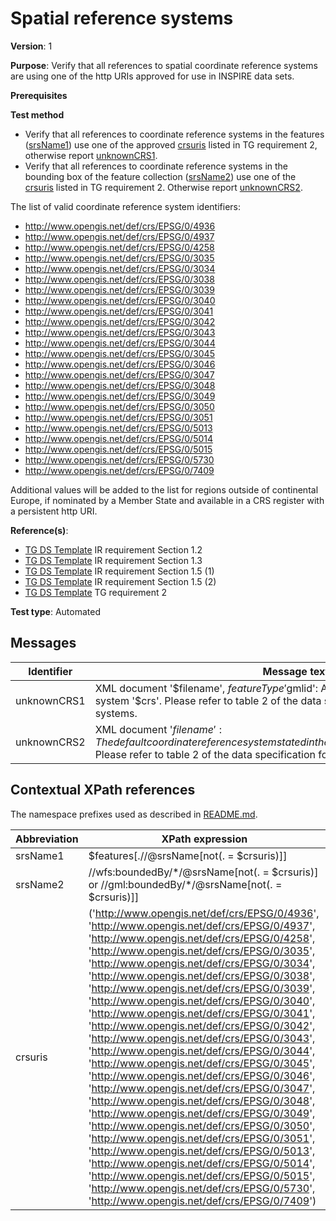 # Spatial reference systems

**Version**: 1

**Purpose**: Verify that all references to spatial coordinate reference systems are using one of the http URIs approved for use in INSPIRE data sets.

**Prerequisites**

**Test method**

* Verify that all references to coordinate reference systems in the features ([srsName1](#srsName1)) use one of the approved [crsuris](#crsuris) listed in TG requirement 2, otherwise report [unknownCRS1](#unknownCRS1). 
* Verify that all references to coordinate reference systems in the bounding box of the feature collection ([srsName2](#srsName2)) use one of the [crsuris](#crsuris) listed in TG requirement 2. Otherwise report [unknownCRS2](#unknownCRS2).

The list of valid coordinate reference system identifiers: 
* http://www.opengis.net/def/crs/EPSG/0/4936
* http://www.opengis.net/def/crs/EPSG/0/4937
* http://www.opengis.net/def/crs/EPSG/0/4258
* http://www.opengis.net/def/crs/EPSG/0/3035
* http://www.opengis.net/def/crs/EPSG/0/3034
* http://www.opengis.net/def/crs/EPSG/0/3038
* http://www.opengis.net/def/crs/EPSG/0/3039
* http://www.opengis.net/def/crs/EPSG/0/3040
* http://www.opengis.net/def/crs/EPSG/0/3041
* http://www.opengis.net/def/crs/EPSG/0/3042
* http://www.opengis.net/def/crs/EPSG/0/3043
* http://www.opengis.net/def/crs/EPSG/0/3044
* http://www.opengis.net/def/crs/EPSG/0/3045
* http://www.opengis.net/def/crs/EPSG/0/3046
* http://www.opengis.net/def/crs/EPSG/0/3047
* http://www.opengis.net/def/crs/EPSG/0/3048
* http://www.opengis.net/def/crs/EPSG/0/3049
* http://www.opengis.net/def/crs/EPSG/0/3050
* http://www.opengis.net/def/crs/EPSG/0/3051
* http://www.opengis.net/def/crs/EPSG/0/5013
* http://www.opengis.net/def/crs/EPSG/0/5014
* http://www.opengis.net/def/crs/EPSG/0/5015
* http://www.opengis.net/def/crs/EPSG/0/5730
* http://www.opengis.net/def/crs/EPSG/0/7409

Additional values will be added to the list for regions outside of continental Europe, if nominated by a Member State and available in a CRS register with a persistent http URI.

**Reference(s)**: 

* [TG DS Template](http://inspire.ec.europa.eu/id/ats/data/3.0rc3/reference-systems/README#ref_TG_DS_tmpl) IR requirement Section 1.2
* [TG DS Template](http://inspire.ec.europa.eu/id/ats/data/3.0rc3/reference-systems/README#ref_TG_DS_tmpl) IR requirement Section 1.3
* [TG DS Template](http://inspire.ec.europa.eu/id/ats/data/3.0rc3/reference-systems/README#ref_TG_DS_tmpl) IR requirement Section 1.5 (1)
* [TG DS Template](http://inspire.ec.europa.eu/id/ats/data/3.0rc3/reference-systems/README#ref_TG_DS_tmpl) IR requirement Section 1.5 (2)
* [TG DS Template](http://inspire.ec.europa.eu/id/ats/data/3.0rc3/reference-systems/README#ref_TG_DS_tmpl) TG requirement 2

**Test type**: Automated

## Messages

Identifier  |  Message text (parameters start with '$')
---------------------------------------------------------- | -------------------------------------------------------------------------
unknownCRS1 <a name="unknownCRS1"/>  |  XML document '$filename', $featureType '$gmlid': A spatial geometry uses an unexpected coordinate reference system '$crs'. Please refer to table 2 of the data specification for the list of expected coordinate reference systems.
unknownCRS2 <a name="unknownCRS2"/>  |  XML document '$filename': The default coordinate reference system stated in the bounding box of the feature collection has an unexpected value '$crs'. Please refer to table 2 of the data specification for the list of expected coordinate reference systems.

## Contextual XPath references

The namespace prefixes used as described in [README.md](http://inspire.ec.europa.eu/id/ats/data/3.0rc3/reference-systems/README#namespaces).

Abbreviation                                               |  XPath expression
---------------------------------------------------------- | -------------------------------------------------------------------------
srsName1 <a name="srsName1"></a>   | $features[.//@srsName[not(. = $crsuris)]]
srsName2 <a name="srsName2"></a>   | //wfs:boundedBy/\*/@srsName[not(. = $crsuris)] or //gml:boundedBy/\*/@srsName[not(. = $crsuris)]]
crsuris <a name="crsuris"></a>     | ('http://www.opengis.net/def/crs/EPSG/0/4936', 'http://www.opengis.net/def/crs/EPSG/0/4937', 'http://www.opengis.net/def/crs/EPSG/0/4258', 'http://www.opengis.net/def/crs/EPSG/0/3035', 'http://www.opengis.net/def/crs/EPSG/0/3034', 'http://www.opengis.net/def/crs/EPSG/0/3038', 'http://www.opengis.net/def/crs/EPSG/0/3039', 'http://www.opengis.net/def/crs/EPSG/0/3040', 'http://www.opengis.net/def/crs/EPSG/0/3041', 'http://www.opengis.net/def/crs/EPSG/0/3042', 'http://www.opengis.net/def/crs/EPSG/0/3043', 'http://www.opengis.net/def/crs/EPSG/0/3044', 'http://www.opengis.net/def/crs/EPSG/0/3045', 'http://www.opengis.net/def/crs/EPSG/0/3046', 'http://www.opengis.net/def/crs/EPSG/0/3047', 'http://www.opengis.net/def/crs/EPSG/0/3048', 'http://www.opengis.net/def/crs/EPSG/0/3049', 'http://www.opengis.net/def/crs/EPSG/0/3050', 'http://www.opengis.net/def/crs/EPSG/0/3051', 'http://www.opengis.net/def/crs/EPSG/0/5013', 'http://www.opengis.net/def/crs/EPSG/0/5014', 'http://www.opengis.net/def/crs/EPSG/0/5015', 'http://www.opengis.net/def/crs/EPSG/0/5730', 'http://www.opengis.net/def/crs/EPSG/0/7409')

